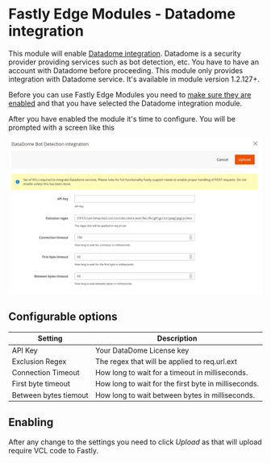 # Fastly Edge Modules - Datadome integration 

This module will enable [Datadome integration](https://docs.datadome.co/docs/magento-with-fastly-cdn "Datadome Documetation"). Datadome is a security provider providing services such 
as bot detection, etc. You have to have an account with Datadome before proceeding. This module only provides
integration with Datadome service. It's available in module version 1.2.127+. 

Before you can use Fastly Edge Modules you need to [make sure they are enabled](https://github.com/fastly/fastly-magento2/blob/master/Documentation/Guides/Edge-Modules/EDGE-MODULES.md) and that you have selected the Datadome integration module.

After you have enabled the module it's time to configure. You will be prompted with a screen like this

![Fastly Edge Module Datadome configuration](../../images/guides/edge-modules/edge-module-datadome.jpg "Fastly Edge Module Datadome configuration")

## Configurable options

| Setting | Description |
|---------|-------------|
| API Key | Your DataDome License key |
| Exclusion Regex | The regex that will be applied to req.url.ext |
| Connection Timeout | How long to wait for a timeout in milliseconds. |
| First byte timeout | How long to wait for the first byte in milliseconds. |
| Between bytes tiemout | How long to wait between bytes in milliseconds. |

## Enabling

After any change to the settings you need to click *Upload* as that will upload require VCL code to Fastly.
